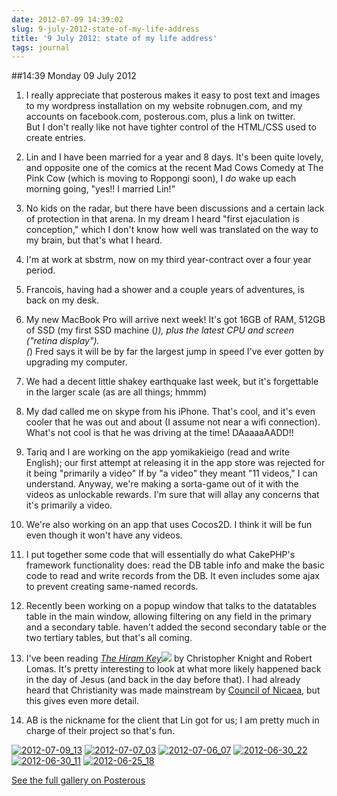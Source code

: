 ```yaml
---
date: 2012-07-09 14:39:02
slug: 9-july-2012-state-of-my-life-address
title: '9 July 2012: state of my life address'
tags: journal
---
```


##14:39 Monday 09 July 2012

 
  1. I really appreciate that posterous makes it easy to post text and images to my wordpress installation on my website robnugen.com, and my accounts on facebook.com, posterous.com, plus a link on twitter.   
But I don't really like not have tighter control of the HTML/CSS used to create entries.
 
  2. Lin and I have been married for a year and 8 days. It's been quite lovely, and opposite one of the comics at the recent Mad Cows Comedy at The Pink Cow (which is moving to Roppongi soon), I *do* wake up each morning going, "yes!! I married Lin!"
 
  3. No kids on the radar, but there have been discussions and a certain lack of protection in that arena. In my dream I heard "first ejaculation is conception," which I don't know how well was translated on the way to my brain, but that's what I heard.
 
  4. I'm at work at sbstrm, now on my third year-contract over a four year period.
 
  5. Francois, having had a shower and a couple years of adventures, is back on my desk.
 
  6. My new MacBook Pro will arrive next week! It's got 16GB of RAM, 512GB of SSD (my first SSD machine (*)), plus the latest CPU and screen ("retina display").  
(*) Fred says it will be by far the largest jump in speed I've ever gotten by upgrading my computer.
 
  7. We had a decent little shakey earthquake last week, but it's forgettable in the larger scale (as are all things; hmmm)
 
  8. My dad called me on skype from his iPhone. That's cool, and it's even cooler that he was out and about (I assume not near a wifi connection). What's not cool is that he was driving at the time! DAaaaaAADD!!
 
  9. Tariq and I are working on the app yomikakieigo (read and write English); our first attempt at releasing it in the app store was rejected for it being "primarily a video" If by "a video" they meant "11 videos," I can understand. Anyway, we're making a sorta-game out of it with the videos as unlockable rewards. I'm sure that will allay any concerns that it's primarily a video.
 
  10. We're also working on an app that uses Cocos2D. I think it will be fun even though it won't have any videos.
 
  11. I put together some code that will essentially do what CakePHP's framework functionality does: read the DB table info and make the basic code to read and write records from the DB. It even includes some ajax to prevent creating same-named records.
 
  12. Recently been working on a popup window that talks to the datatables table in the main window, allowing filtering on any field in the primary and a secondary table. haven't added the second secondary table or the two tertiary tables, but that's all coming.
 
  13. I've been reading [_The Hiram Key_](http://www.amazon.com/gp/product/B0057DBFQI/ref=as_li_ss_tl?ie=UTF8&camp=1789&creative=390957&creativeASIN=B0057DBFQI&linkCode=as2&tag=keepusthelim-20)![](http://www.assoc-amazon.com/e/ir?t=keepusthelim-20&l=as2&o=1&a=B0057DBFQI) by Christopher Knight and Robert Lomas. It's pretty interesting to look at what more likely happened back in the day of Jesus (and back in the day before that). I had already heard that Christianity was made mainstream by [Council of Nicaea](http://en.wikipedia.org/wiki/First_Council_of_Nicaea), but this gives even more detail. 
 
  14. AB is the nickname for the client that Lin got for us; I am pretty much in charge of their project so that's fun.

[![2012-07-09_13](http://getfile5.posterous.com/getfile/files.posterous.com/temp-2012-07-08/lJeuugznsEJFraznecJgIJHxftJCbzoirFEGcEhGJdAEeDalvvbcbCEfCxIA/2012-07-09_13.26.35_Francois_on_my_desk.jpg.scaled500.jpg)](http://getfile8.posterous.com/getfile/files.posterous.com/temp-2012-07-08/lJeuugznsEJFraznecJgIJHxftJCbzoirFEGcEhGJdAEeDalvvbcbCEfCxIA/2012-07-09_13.26.35_Francois_on_my_desk.jpg.scaled1000.jpg) [![2012-07-07_03](http://getfile0.posterous.com/getfile/files.posterous.com/temp-2012-07-08/yEaEjpzCHgsrbvuEJaAJmjcpdppoIglsmkFGhrtCgdylmBHnzvIxddDiihjs/2012-07-07_03.23.47_received_11pm_msg_at_330am.png.scaled500.png)](http://getfile3.posterous.com/getfile/files.posterous.com/temp-2012-07-08/yEaEjpzCHgsrbvuEJaAJmjcpdppoIglsmkFGhrtCgdylmBHnzvIxddDiihjs/2012-07-07_03.23.47_received_11pm_msg_at_330am.png.scaled1000.png) [![2012-07-06_07](http://getfile6.posterous.com/getfile/files.posterous.com/temp-2012-07-08/kGmHuyouvEBfftiblhBAwJEwApoCHgshdFuwbbHbrhuwzInvJHDjedaftAco/2012-07-06_07.27.30_Opuss_username_must_be_unique.png.scaled500.png)](http://getfile8.posterous.com/getfile/files.posterous.com/temp-2012-07-08/kGmHuyouvEBfftiblhBAwJEwApoCHgshdFuwbbHbrhuwzInvJHDjedaftAco/2012-07-06_07.27.30_Opuss_username_must_be_unique.png.scaled1000.png) [![2012-06-30_22](http://getfile1.posterous.com/getfile/files.posterous.com/temp-2012-07-08/BAqtnAbzFbBajGshgbeyGdknIfaciqHjhHfDvhauislgxhvrrabtvGijynJI/2012-06-30_22.56.03_Lin_sports_Francois.jpg.scaled500.jpg)](http://getfile8.posterous.com/getfile/files.posterous.com/temp-2012-07-08/BAqtnAbzFbBajGshgbeyGdknIfaciqHjhHfDvhauislgxhvrrabtvGijynJI/2012-06-30_22.56.03_Lin_sports_Francois.jpg.scaled1000.jpg) [![2012-06-30_11](http://getfile5.posterous.com/getfile/files.posterous.com/temp-2012-07-08/tcecpiIfvxqfAdclyhsccqslhoEwFHGGsyJvibkiFBlCAfCaBfaimCEjmduB/2012-06-30_11.05.00_Alex_overlooks_river_and_buildings.jpg.scaled500.jpg)](http://getfile2.posterous.com/getfile/files.posterous.com/temp-2012-07-08/tcecpiIfvxqfAdclyhsccqslhoEwFHGGsyJvibkiFBlCAfCaBfaimCEjmduB/2012-06-30_11.05.00_Alex_overlooks_river_and_buildings.jpg.scaled1000.jpg) [![2012-06-25_18](http://getfile1.posterous.com/getfile/files.posterous.com/temp-2012-07-08/wnyhbDpJrDEGABldvEEFqJBrrGpgnjtrhffBosetHcEdboaCowvkHdfsBIpz/2012-06-25_18.16.57_me_and_dawg.jpg.scaled500.jpg)](http://getfile3.posterous.com/getfile/files.posterous.com/temp-2012-07-08/wnyhbDpJrDEGABldvEEFqJBrrGpgnjtrhffBosetHcEdboaCowvkHdfsBIpz/2012-06-25_18.16.57_me_and_dawg.jpg.scaled1000.jpg)

[See the full gallery on Posterous](http://stream.robnugen.com/9-july-2012-state-of-my-life-address)

 
